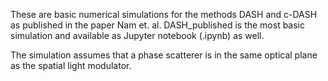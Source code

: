 These are basic numerical simulations for the methods DASH and c-DASH as published in the paper Nam et. al.
DASH_published is the most basic simulation and available as Jupyter notebook (.ipynb) as well. 

The simulation assumes that a phase scatterer is in the same optical plane as the spatial light modulator. 
